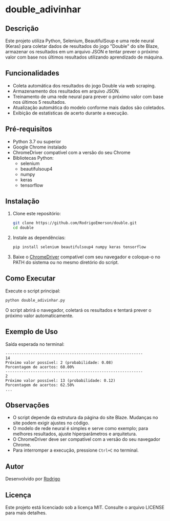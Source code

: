 # double_adivinhar

## Descrição

Este projeto utiliza Python, Selenium, BeautifulSoup e uma rede neural (Keras) para coletar dados de resultados do jogo "Double" do site Blaze, armazenar os resultados em um arquivo JSON e tentar prever o próximo valor com base nos últimos resultados utilizando aprendizado de máquina.

## Funcionalidades

- Coleta automática dos resultados do jogo Double via web scraping.
- Armazenamento dos resultados em arquivo JSON.
- Treinamento de uma rede neural para prever o próximo valor com base nos últimos 5 resultados.
- Atualização automática do modelo conforme mais dados são coletados.
- Exibição de estatísticas de acerto durante a execução.

## Pré-requisitos

- Python 3.7 ou superior
- Google Chrome instalado
- ChromeDriver compatível com a versão do seu Chrome
- Bibliotecas Python:
  - selenium
  - beautifulsoup4
  - numpy
  - keras
  - tensorflow

## Instalação

1. Clone este repositório:
   ```bash
   git clone https://github.com/RodrigoEmerson/double.git
   cd double
   ```
2. Instale as dependências:
   ```bash
   pip install selenium beautifulsoup4 numpy keras tensorflow
   ```
3. Baixe o [ChromeDriver](https://sites.google.com/a/chromium.org/chromedriver/downloads) compatível com seu navegador e coloque-o no PATH do sistema ou no mesmo diretório do script.

## Como Executar

Execute o script principal:

```bash
python double_adivinhar.py
```

O script abrirá o navegador, coletará os resultados e tentará prever o próximo valor automaticamente.

## Exemplo de Uso

Saída esperada no terminal:

```
------------------------------------------------------------
14
Próximo valor possível: 2 (probabilidade: 0.08)
Porcentagem de acertos: 60.00%
------------------------------------------------------------
2
Próximo valor possível: 13 (probabilidade: 0.12)
Porcentagem de acertos: 62.50%
...
```

## Observações

- O script depende da estrutura da página do site Blaze. Mudanças no site podem exigir ajustes no código.
- O modelo de rede neural é simples e serve como exemplo; para melhores resultados, ajuste hiperparâmetros e arquitetura.
- O ChromeDriver deve ser compatível com a versão do seu navegador Chrome.
- Para interromper a execução, pressione `Ctrl+C` no terminal.

## Autor

Desenvolvido por [Rodrigo](https://github.com/RodrigoEmerson)

## Licença

Este projeto está licenciado sob a licença MIT. Consulte o arquivo LICENSE para mais detalhes.
